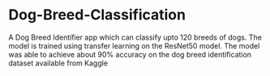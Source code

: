 # Dog-Breed-Classification

A Dog Breed Identifier app which can classify upto 120 breeds of dogs. The model is trained using transfer learning on the ResNet50 model. The model was able to achieve about 90% accuracy on the dog breed identification dataset available from Kaggle
